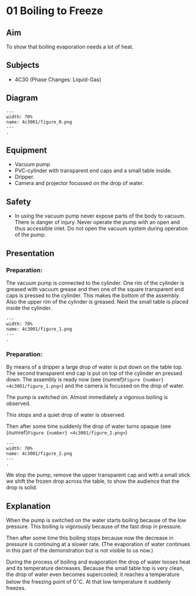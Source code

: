 # 01 Boiling to Freeze 
    
  
## Aim   
 To show that boiling evaporation needs a lot of heat.   
  
## Subjects   
* 4C30 (Phase Changes: Liquid-Gas)   

## Diagram
    
```{figure} figures/figure_0.png  
---  
width: 70%  
name: 4c3001/figure_0.png  
---  
. 
```

## Equipment   
 *  Vacuum pump 
 *  PVC-cylinder with transparent end caps and a small table inside. 
 *  Dripper. 
 *  Camera and projector focussed on the drop of water.   
  
## Safety   
 
 *  In using the vacuum pump never expose parts of the body to vacuum. There is danger of injury. Never operate the pump with an open and thus accessible inlet. Do not open the vacuum system during operation of the pump.
      
  
## Presentation   
### Preparation:
The vacuum pump is connected to the cylinder. One rim of the cylinder is greased with vacuum grease and then one of the square transparent end caps is pressed to the cylinder. This makes the bottom of the assembly. Also the upper rim of the cylinder is greased. Next the small table is placed inside the cylinder.   

```{figure} figures/figure_1.png  
---  
width: 70%  
name: 4c3001/figure_1.png  
---  
. 
```
### Preparation:
By means of a dripper a large drop of water is put down on the table top. The second transparent end cap is put on top of the cylinder en pressed down. The assembly is ready now (see {numref}`Figure {number} <4c3001/figure_1.png>`) and the camera is focussed on the drop of water.

The pump is switched on. Almost immediately a vigorous boiling is observed.

This stops and a quiet drop of water is observed.

Then after some time suddenly the drop of water turns opaque (see {numref}`Figure {number} <4c3001/figure_2.png>`)

```{figure} figures/figure_2.png  
---  
width: 70%  
name: 4c3001/figure_2.png  
---  
. 
```

We stop the pump, remove the upper transparent cap and with a small stick we shift the frozen drop across the table, to show the audience that the drop is solid.     
  
## Explanation   
When the pump is switched on the water starts boiling because of the low pressure. This boiling is vigorously because of the fast drop in pressure.

Then after some time this boiling stops because now the decrease in pressure is continuing at a slower rate. (The evaporation of water continues in this part of the demonstration but is not visible to us now.)

During the process of boiling and evaporation the drop of water looses heat and its temperature decreases. Because the small table top is very clean, the drop of water even becomes supercooled; it reaches a temperature below the freezing point of $0^{\circ} \mathrm{C}$. At that low temperature it suddenly freezes.  